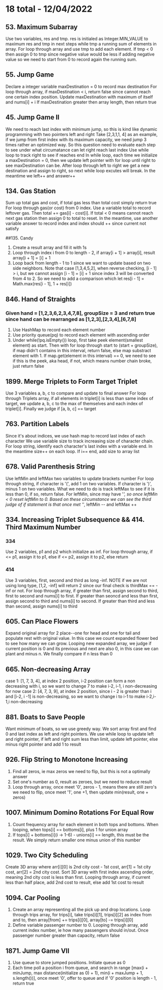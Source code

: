 # 18 total - 12/04/2022

## 53. Maximum Subarray
Use two variables, res and tmp. res is initialed as Integer.MIN_VALUE to maximum res and tmp in next steps while tmp a running sum of elements in array.
For loop through array and use tmp to add each element. If tmp < 0 then assign 0 to tmp since negative value would be less if adding negative value so we need to start from 0 to record again the running sum.

## 55. Jump Game
Declare a integer variable maxDestination = 0 to record max destination
For loop through array, if maxDestination < i, return false since cannot reach one certain index position. 
Update maxDestination with maximum of itself and nums[i] + i
If maxDestination greater then array length, then return true

## 45. Jump Game II
We need to reach last index with minimum jump, so this is kind like dynamic programming with two pointers left and right
Take [2,3,1,1, 4] as an example, if we jump from first index with its maximum capacity, we need jump 3 times rather an optimized way. So this question need to evaluate each step to see under what circumatance can let right reach last index
Use while loop to track right to see if reaches end
In while loop, each time we initialize a maxDestination = 0, then we update left pointer with for loop until right to see maxDestination can be.
After loop through left to right we get a new destination and assign to right, so next while loop excutes will break. In the meantime we left++ and answer++

## 134. Gas Station
Sum up total gas and cost, if total gas less than total cost simply return true
For loop through gas(or cost) from 0 index. Use a variable total to record leftover gas. Then total += gas[i] - cost[i]. If total < 0 means cannot reach next gas station then assign 0 to total to reset. In the meantime, use another variable answer to record index and index should ++ since current not satisfy

##135. Candy
1. Create a result array and fill it with 1s
2. Loop through index i from 0 to length - 2, if array[i + 1] > array[i], result array[i + 1] = [i] + 1
3. Loop back from length - 1 to 1 since we want to update based on two side neighbors. Note that case [1,3,4,5,2], when reverse checking, [i - 1] > i, but we cannot assign [i - 1] = [i] + 1 since index 3 will be converted from 4 to 2. So we need to add a comparison which let res[i - 1] = Math.max(res[i - 1], 1 + res[i])

## 846. Hand of Straights
### Given hand = [1,2,3,6,2,3,4,7,8], groupSize = 3 and return true since hand can be rearranged as [1,2,3],[2,3,4],[6,7,8]
1. Use HashMap to record each element number
2. Use priority queue(pq) to record each element with ascending order
3. Under while(!pq.isEmpty()) loop, first take peek element(smallest element) as start. Then with for loop through start to (start + groupSize), if map didn't contains in this interval, return false, else map substract element with 1. If map.get(element in this interval) == 0, we need to see if this is the peek, aka head, if not, which means number chain broke, just return false

## 1899. Merge Triplets to Form Target Triplet
Use 3 variables a, b, c to compare and update to final answer
For loop through Triplets array, if all elements in triplet[i] is less than same index of target, we update a, b, c to the max of themselves and each index of triplet[i].
Finally we judge if [a, b, c] == target

## 763. Partition Labels
Since it's about indices, we use hash map to record last index of each character
We use variable size to track increasing size of character chain.
For loop string, identify each character's last index with a variable end. In the meantime size++ on each loop. If i== end, add size to array list

## 678. Valid Parenthesis String
Use leftMin and leftMax two variables to update brackets number
For loop through string, if character is '(', add 1 on two variables. If character is ')', minus 1 on two variables. What we need to do is track leftMax to see if it is less than 0, if so, return false. For leftMin, since may have '*', so once leftMin < 0 reset leftMin to 0. Based on these circumstance we can see the third judge of if statement is that once met '*', leftMin -- and leftMax ++

## 334. Increasing Triplet Subsequence && 414. Third Maximum Number
### 334
Use 2 variables, p1 and p2 which initialize as inf. For loop through array, if <= p1, assign it to p1, else if <= p2, assign it to p2, else return
### 414
Use 3 variables, first, second and third as long -inf. NOTE if we are not using long type, [1,2, -inf] will return 2 since our final check is thirdMax == -inf or not. For loop through array, if greater than first, assign second to third, first to second and nums[i] to first. If greater than seoncd and less than first, assign second to third and nums[i] to second. If greater than third and less than second, assign nums[i] to third 

## 605. Can Place Flowers
Expand original array for 2 place--one for head and one for tail and populate rest with original value. In this case we count expanded flower bed to see how many we can grow. Looping new expanded array, we judge if current position is 0 and its previous and next are also 0, in this case we can plant and minus n. We finally compare if n less than 0

## 665. Non-decreasing Array
case 1: [1, 7, 3, 4], at index 2 position, i-2 position can form a non decreasing with i, so we want to change 7 to make i-2, i-1, i non-decreasing for now
case 2: [4, 7, 3, 9], at index 2 position, since i - 2 is greater than i and [i-2, i -1] is non-decreasing, so we want to change i to i-1 to make i-2,i-1,i non-decreasing

## 881. Boats to Save People
Want minimum of boats, so we use greedy way. We sort array first and find 0 and last index as left and right pointers. We use while loop to update left and right pointer, if left and right sum less than limit, update left pointer, else minus right pointer and add 1 to result

## 926. Flip String to Monotone Increasing
1. Find all zeros, ie max zeros we need to flip, but this is not a optimally answer
2. Set one's number as 0, result as zeroes, but we need to reduce result
3. Loop through array, once meet '0', zeros - 1, means there are still zero's we need to flip, once meet '1', one +1, then update min(result, one + zeros)

## 1007. Minimum Domino Rotations For Equal Row
1. Count frequency array for each element in both tops and bottoms. When looping, when tops[i] == bottoms[i], plus 1 for union array
2. If tops[i] + bottoms[i](i -> 1-6) - unions[i] == length, this must be the result. We simply return smaller one minus union of this number

## 1029. Two City Scheduling
Create 3D array where arr[i][0] is 2nd city cost - 1st cost, arr[1] = 1st city cost, arr[2] = 2nd city cost. Sort 3D array with first index ascending order, meaning 2nd city cost is less than first. Looping through array, if current less than half place, add 2nd cost to result, else add 1st cost to result

## 1094. Car Pooling
1. Create an array representing all the pick up and drop locations. Loop through trips array, for trips[i], take trips[i][1], trips[i][2] as index from and to, then array[from] += trips[i][0], array[to] -= trips[i][0]
2. Define variable passenger number to 0. Looping through array, add current index number, ie how many passengers should in/out. Once passenger number greater than capacity, return false

## 1871. Jump Game VII
1. Use queue to store jumped positions. Initiate queue as 0
2. Each time poll a position i from queue, and search in range [max(i + minJump, max distance(initialize as 0) + 1), min(i + maxJump + 1, s.length())], once meet '0', offer to queue and if '0' position is length - 1, return true
